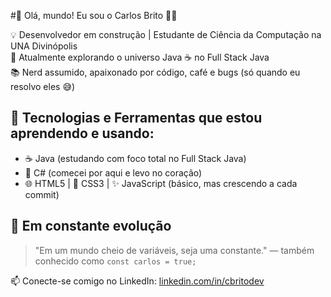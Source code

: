 #👋 Olá, mundo! Eu sou o Carlos Brito 🧑‍💻

💡 Desenvolvedor em construção | Estudante de Ciência da Computação na UNA Divinópolis  
🚧 Atualmente explorando o universo Java ☕ no Full Stack Java  
📚 Nerd assumido, apaixonado por código, café e bugs (só quando eu resolvo eles 😅)

## 🚀 Tecnologias e Ferramentas que estou aprendendo e usando:

- ☕ Java (estudando com foco total no Full Stack Java)
- 🧱 C# (comecei por aqui e levo no coração)
- 🌐 HTML5 | 🎨 CSS3 | ✨ JavaScript (básico, mas crescendo a cada commit)

## 🌱 Em constante evolução

> "Em um mundo cheio de variáveis, seja uma constante." — também conhecido como `const carlos = true;`

📫 Conecte-se comigo no LinkedIn: [linkedin.com/in/cbritodev](https://www.linkedin.com/in/cbritodev/)  
